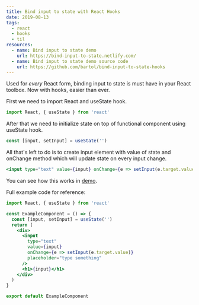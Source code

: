 ```yaml
---
title: Bind input to state with React Hooks
date: 2019-08-13
tags:
  - react
  - hooks
  - til
resources:
  - name: Bind input to state demo
    url: https://bind-input-to-state.netlify.com/
  - name: Bind input to state demo source code
    url: https://github.com/bartol/bind-input-to-state-hooks
---
```


Used for _every_ React form, binding input to state is must have in your React toolbox. Now with hooks, easier than ever.

First we need to import React and useState hook.

```js
import React, { useState } from 'react'
```

After that we need to initialize state on top of functional component using useState hook.

```js
const [input, setInput] = useState('')
```

All that's left to do is to create input element with value of state and onChange method which will update state on every input change.

```jsx
<input type="text" value={input} onChange={e => setInput(e.target.value)} />
```

You can see how this works in [demo](https://bind-input-to-state.netlify.com/).

Full example code for reference:

```jsx
import React, { useState } from 'react'

const ExampleComponent = () => {
  const [input, setInput] = useState('')
  return (
    <div>
      <input
        type="text"
        value={input}
        onChange={e => setInput(e.target.value)}
        placeholder="type something"
      />
      <h1>{input}</h1>
    </div>
  )
}

export default ExampleComponent
```
